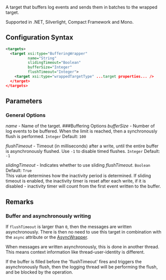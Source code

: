 A target that buffers log events and sends them in batches to the wrapped target. 

Supported in .NET, Silverlight, Compact Framework and Mono.

## Configuration Syntax
```xml
<targets>
  <target xsi:type="BufferingWrapper"
          name="String"
          slidingTimeout="Boolean"
          bufferSize="Integer"
          flushTimeout="Integer">
    <target xsi:type="wrappedTargetType" ...target properties... />
  </target>
</targets>
```
## Parameters
### General Options
_name_ - Name of the target.
###Buffering Options
_bufferSize_ - Number of log events to be buffered. When the limit is reached, then a synchronously flush is performed. `Integer` Default: `100`

_flushTimeout_ - Timeout (in milliseconds) after a write, until the entire buffer is asynchronously flushed. Use `-1` to disable timed flushes. `Integer` Default: `-1`

_slidingTimeout_ - Indicates whether to use sliding _flushTimeout_. `Boolean` Default: `True`  
This value determines how the inactivity period is determined. If sliding timeout is enabled, the inactivity timer is reset after each write, if it is disabled - inactivity timer will count from the first event written to the buffer.

## Remarks

### Buffer and asynchronously writing

If `flushTimeout` is larger than `0`, then the messages are written asynchronously. There is then no need to use this target in combination with the `async` attribute or the [AsyncWrapper](https://github.com/NLog/NLog/wiki/AsyncWrapper-target).

When messages are written asynchronously, this is done in another thread. This means context information like thread-user-identity is different.

If the buffer is filled before the 'flushTimeout' fires and triggers the asynchronously flush, then the logging thread will be performing the flush, and be blocked by the operation.